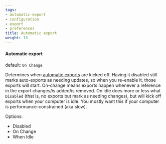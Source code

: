```yaml
---
tags:
- automatic-export
- configuration
- export
- preferences
title: Automatic export
weight: 13
---
```



#### Automatic export

default: `On Change`

Determines when [automatic exports](push-and-pull) are kicked off. Having it disabled still marks
auto-exports as needing updates, so when you re-enable it, those exports will start. On-change means exports
happen whenever a reference in the export changes/is added/is removed. On idle does more or less what
`Disabled` (that is, no exports but mark as needing changes), but will kick off exports when your computer is
idle. You mostly want this if your computer is performance-constrained (aka slow).

Options:

* Disabled
* On Change
* When Idle


